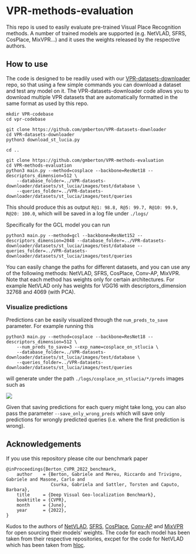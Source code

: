 # VPR-methods-evaluation

This repo is used to easily evaluate pre-trained Visual Place Recognition methods.
A number of trained models are supported (e.g. NetVLAD, SFRS, CosPlace, MixVPR...) and it uses the weights released by the respective authors.

## How to use

The code is designed to be readily used with our [VPR-datasets-downloader](https://github.com/gmberton/VPR-datasets-downloader) repo, so that using a few simple commands you can download a dataset and test any model on it. The VPR-datasets-downloader code allows you to download multiple VPR datasets that are automatically formatted in the same format as used by this repo.

```
mkdir VPR-codebase
cd vpr-codebase

git clone https://github.com/gmberton/VPR-datasets-downloader
cd VPR-datasets-downloader
python3 download_st_lucia.py

cd ..

git clone https://github.com/gmberton/VPR-methods-evaluation
cd VPR-methods-evaluation
python3 main.py --method=cosplace --backbone=ResNet18 --descriptors_dimension=512 \
    --database_folder=../VPR-datasets-downloader/datasets/st_lucia/images/test/database \
    --queries_folder=../VPR-datasets-downloader/datasets/st_lucia/images/test/queries
```

This should produce this as output `R@1: 98.8, R@5: 99.7, R@10: 99.9, R@20: 100.0`, which will be saved in a log file under `./logs/`

Specifically for the GCL model you can run

```
python3 main.py --method=gcl --backbone=ResNet152 --descriptors_dimension=2048 --database_folder=../VPR-datasets-downloader/datasets/st_lucia/images/test/database --queries_folder=../VPR-datasets-downloader/datasets/st_lucia/images/test/queries
```

You can easily change the paths for different datasets, and you can use any of the following methods: NetVLAD, SFRS, CosPlace, Conv-AP, MixVPR.
Note that each method has weights only for certain architectures. For example NetVLAD only has weights for VGG16 with descriptors_dimension 32768 and 4069 (with PCA).

### Visualize predictions

Predictions can be easily visualized through the `num_preds_to_save` parameter. For example running this

```
python3 main.py --method=cosplace --backbone=ResNet18 --descriptors_dimension=512 \
    --num_preds_to_save=3 --exp_name=cosplace_on_stlucia \
    --database_folder=../VPR-datasets-downloader/datasets/st_lucia/images/test/database \
    --queries_folder=../VPR-datasets-downloader/datasets/st_lucia/images/test/queries
```

will generate under the path `./logs/cosplace_on_stlucia/*/preds` images such as

<p float="left">
  <img src="https://raw.githubusercontent.com/gmberton/VPR-methods-evaluation/master/images/pred.jpg"/>
</p>

Given that saving predictions for each query might take long, you can also pass the parameter `--save_only_wrong_preds` which will save only predictions for wrongly predicted queries (i.e. where the first prediction is wrong).

## Acknowledgements

If you use this repository please cite our benchmark paper

```
@inProceedings{Berton_CVPR_2022_benchmark,
    author    = {Berton, Gabriele and Mereu, Riccardo and Trivigno, Gabriele and Masone, Carlo and
                 Csurka, Gabriela and Sattler, Torsten and Caputo, Barbara},
    title     = {Deep Visual Geo-localization Benchmark},
    booktitle = {CVPR},
    month     = {June},
    year      = {2022},
}
```

Kudos to the authors of [NetVLAD](https://github.com/Relja/netvlad), [SFRS](https://github.com/yxgeee/OpenIBL), [CosPlace](https://github.com/Relja/netvlad), [Conv-AP](https://github.com/amaralibey/gsv-cities) and [MixVPR](https://github.com/amaralibey/mixVPR) for open sourcing their models' weights. The code for each model has been taken from their respective repositories, excpet for the code for NetVLAD which has been taken from [hloc](https://github.com/cvg/Hierarchical-Localization).
